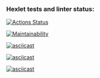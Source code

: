 ### Hexlet tests and linter status:
[![Actions Status](https://github.com/vitasbigboy/frontend-project-44/actions/workflows/hexlet-check.yml/badge.svg)](https://github.com/vitasbigboy/frontend-project-44/actions)

[![Maintainability](https://api.codeclimate.com/v1/badges/866176eaef3ef1941252/maintainability)](https://codeclimate.com/github/vitasbigboy/frontend-project-44/maintainability)

[![asciicast](https://asciinema.org/a/z2Lnh1B1tXlrxbMrofnseaYuG.svg)](https://asciinema.org/a/z2Lnh1B1tXlrxbMrofnseaYuG)

[![asciicast](https://asciinema.org/a/SXBCJuVD5KyLY9CQPFiUkm0ex.svg)](https://asciinema.org/a/SXBCJuVD5KyLY9CQPFiUkm0ex)

[![asciicast](https://asciinema.org/a/IIqM4VtJx329IF7x11lZIShuZ.svg)](https://asciinema.org/a/IIqM4VtJx329IF7x11lZIShuZ)